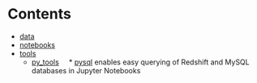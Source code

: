 # Contents

* [data](https://github.com/ycfeng/data-science/tree/master/data)
* [notebooks](https://github.com/ycfeng/data-science/tree/master/notebooks)
* [tools](https://github.com/ycfeng/data-science/tree/master/tools)
    * [py_tools](https://github.com/ycfeng/data-science/tree/master/tools/py_tools)
        * [pysql](https://github.com/ycfeng/data-science/tree/master/tools/py_tools/pysql) enables easy querying of Redshift and MySQL databases in Jupyter Notebooks
